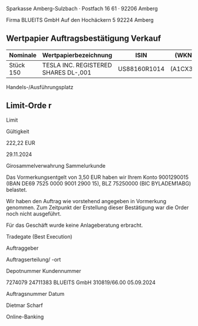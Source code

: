 <!-- image -->

Sparkasse Amberg-Sulzbach · Postfach 16 61 · 92206 Amberg

Firma BLUEITS GmbH Auf den Hochäckern 5 92224 Amberg

## Wertpapier Auftragsbestätigung Verkauf

| Nominale   | Wertpapierbezeichnung                | ISIN         | (WKN)    |
|------------|--------------------------------------|--------------|----------|
| Stück 150  | TESLA INC. REGISTERED SHARES DL-,001 | US88160R1014 | (A1CX3T) |

Handels-/Ausführungsplatz

## Limit-Orde r

Limit

Gültigkeit

222,22 EUR

29.11.2024

Girosammelverwahrung Sammelurkunde

Das Vormerkungsentgelt von 3,50 EUR haben wir Ihrem Konto 9001290015 (IBAN DE69 7525 0000 9001 2900 15), BLZ 75250000 (BIC BYLADEM1ABG) belastet.

Wir haben den Auftrag wie vorstehend angegeben in Vormerkung genommen. Zum Zeitpunkt der Erstellung dieser Bestätigung war die Order noch nicht ausgeführt.

Für das Geschäft wurde keine Anlageberatung erbracht.

Tradegate (Best Execution)

Auftraggeber

Auftragserteilung/ -ort

Depotnummer Kundennummer

7274079 24711383 BLUEITS GmbH 310819/66.00 05.09.2024

Auftragsnummer Datum

Dietmar Scharf

Online-Banking